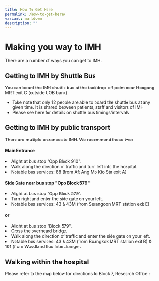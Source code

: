 ```yaml
---
title: How To Get Here
permalink: /how-to-get-here/
variant: markdown
description: ""
---
```

<h1>Making you way to IMH</h1>
There are a number of ways you can get to IMH. 
<h2>Getting to IMH by Shuttle Bus</h2>
You can board the IMH shuttle bus at the taxi/drop-off point near Hougang MRT exit C (outside UOB bank)

*   Take note that only 12 people are able to board the shuttle bus at any given time. It is shared between patients, staff and visitors of IMH&nbsp;
*   Please see here for details on shuttle bus timings/intervals

<h2>Getting to IMH by public transport</h2>
There are multiple entrances to IMH. We recommend these two:
<h4> Main Entrance</h4>
<li>Alight at bus stop "Opp Block 910".</li>
<li>Walk along the direction of traffic and turn left into the hospital.</li>
<li>Notable bus services: 88 (from Aft Ang Mo Kio Stn exit A).</li>


<h4> Side Gate near bus stop "Opp Block 579"</h4>
<li>Alight at bus stop "Opp Block 579". </li>
<li>Turn right and enter the side gate on your left.</li>
<li>Notable bus services: 43 &amp; 43M (from Serangoon MRT station exit E)</li> 
<h4>or</h4> 
<li>Alight at bus stop "Block 579".</li>
<li>Cross the overheard bridge. </li>
<li>Walk along the direction of traffic and enter the side gate on your left. </li>
<li>Notable bus services: 43 &amp; 43M (from Buangkok MRT station exit B) &amp; 161 (from Woodland Bus Interchange).</li>

<h2>Walking within the hospital</h2>
Please refer to the map below for directions to Block 7, Research Office :